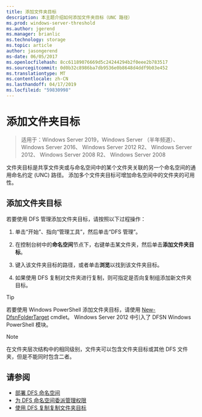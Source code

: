 ```yaml
---
title: 添加文件夹目标
description: 本主题介绍如何添加文件夹目标（UNC 路径）
ms.prod: windows-server-threshold
ms.author: jgerend
ms.manager: brianlic
ms.technology: storage
ms.topic: article
author: jasongerend
ms-date: 06/05/2017
ms.openlocfilehash: 8cc61189076669d5c24244294b2f0eee2b783517
ms.sourcegitcommit: 0d0b32c8986ba7db9536e0b8648d4ddf9b03e452
ms.translationtype: MT
ms.contentlocale: zh-CN
ms.lasthandoff: 04/17/2019
ms.locfileid: "59830998"
---
```

# <a name="add-folder-targets"></a>添加文件夹目标

> 适用于：Windows Server 2019，Windows Server （半年频道）、 Windows Server 2016、 Windows Server 2012 R2、 Windows Server 2012、 Windows Server 2008 R2、 Windows Server 2008

文件夹目标是共享文件夹或与命名空间中的某个文件夹关联的另一个命名空间的通用命名约定 (UNC) 路径。 添加多个文件夹目标可增加命名空间中的文件夹的可用性。

## <a name="to-add-a-folder-target"></a>添加文件夹目标

若要使用 DFS 管理添加文件夹目标，请按照以下过程操作：

1.  单击“开始”、指向“管理工具”，然后单击“DFS 管理”。

2.  在控制台树中的**命名空间**节点下，右键单击某文件夹，然后单击**添加文件夹目标**。

3.  键入该文件夹目标的路径，或者单击**浏览**以找到该文件夹目标。

4.  如果使用 DFS 复制对文件夹进行复制，则可指定是否向复制组添加新文件夹目标。

> [!TIP]
> 若要使用 Windows PowerShell 添加文件夹目标，请使用 [New-DfsnFolderTarget](https://docs.microsoft.com/powershell/module/dfsn/new-dfsnfoldertarget) cmdlet。 Windows Server 2012 中引入了 DFSN Windows PowerShell 模块。

> [!NOTE]
> 在文件夹层次结构中的相同级别，文件夹可以包含文件夹目标或其他 DFS 文件夹，但是不能同时包含二者。

## <a name="see-also"></a>请参阅

-   [部署 DFS 命名空间](deploying-dfs-namespaces.md)
-   [为 DFS 命名空间委派管理权限](delegate-management-permissions-for-dfs-namespaces.md)
-   [使用 DFS 复制复制文件夹目标](replicate-folder-targets-using-dfs-replication.md)